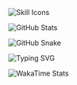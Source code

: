 <img src="https://skillicons.dev/icons?i=python,bash,javascript,html,css" alt="Skill Icons">


![GitHub Stats](https://github-readme-stats.vercel.app/api?username=GitLatte&show_icons=true&theme=radical)


![GitHub Snake](https://github.com/GitLatte/GitLatte/blob/output/github-contribution-grid-snake.svg)



![Typing SVG](https://readme-typing-svg.demolab.com?font=Fira+Code&size=22&pause=1000&color=F75C7E&center=true&vCenter=true&width=435&lines=Python+Developer;Automation+Enthusiast;GUI+Craftsman)

![WakaTime Stats](https://github-readme-stats.vercel.app/api/wakatime?username=GitLatte)

